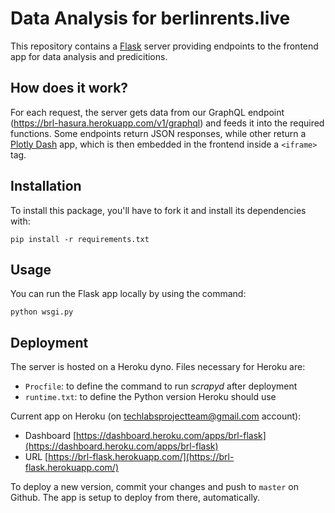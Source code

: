 # Data Analysis for berlinrents.live

This repository contains a [Flask](https://scrapy.org/) server providing endpoints to the frontend app for data analysis and predicitions.

## How does it work?

For each request, the server gets data from our GraphQL endpoint (https://brl-hasura.herokuapp.com/v1/graphql) and feeds it into the required functions. Some endpoints return JSON responses, while other return a [Plotly Dash](https://plotly.com/dash/) app, which is then embedded in the frontend inside a `<iframe>` tag.

## Installation

To install this package, you'll have to fork it and install its dependencies with:

`pip install -r requirements.txt`

## Usage

You can run the Flask app locally by using the command:

`python wsgi.py`

## Deployment

The server is hosted on a Heroku dyno. Files necessary for Heroku are:

- `Procfile`: to define the command to run _scrapyd_ after deployment
- `runtime.txt`: to define the Python version Heroku should use

Current app on Heroku (on techlabsprojectteam@gmail.com account):

- Dashboard [https://dashboard.heroku.com/apps/brl-flask](https://dashboard.heroku.com/apps/brl-flask)
- URL [https://brl-flask.herokuapp.com/](https://brl-flask.herokuapp.com/)

To deploy a new version, commit your changes and push to `master` on Github. The app is setup to deploy from there, automatically.
